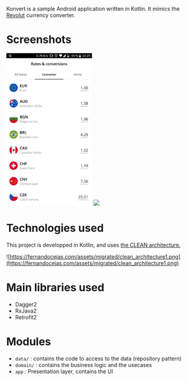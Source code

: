 Konvert is a sample Android application written in Kotlin. It mimics the [Revolut](https://www.revolut.com/) currency converter.

# Screenshots

<p>
  <img src="art/screenshot.png" width="45%">
  <img src="art/screencast.gif" width="45%">
</p>


# Technologies used

This project is developped in Kotlin, and uses [the CLEAN architecture.](https://8thlight.com/blog/uncle-bob/2012/08/13/the-clean-architecture.html)

![https://fernandocejas.com/assets/migrated/clean_architecture1.png](https://fernandocejas.com/assets/migrated/clean_architecture1.png)

# Main libraries used

* Dagger2
* RxJava2
* Retrofit2

# Modules


* `data/` : contains the code to access to the data (repository pattern)
* `domain/` : contains the business logic and the usecases
* `app` : Presentation layer, contains the UI 